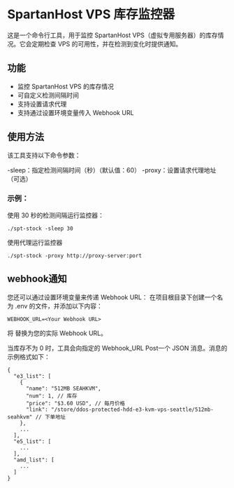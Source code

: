 # SpartanHost VPS 库存监控器

这是一个命令行工具，用于监控 SpartanHost VPS（虚拟专用服务器）的库存情况。它会定期检查 VPS 的可用性，并在检测到变化时提供通知。

## 功能

- 监控 SpartanHost VPS 的库存情况
- 可自定义检测间隔时间
- 支持设置请求代理
- 支持通过设置环境变量传入 Webhook URL

## 使用方法
该工具支持以下命令参数：

-sleep：指定检测间隔时间（秒）（默认值：60）
-proxy：设置请求代理地址（可选）

### 示例：

使用 30 秒的检测间隔运行监控器：
```
./spt-stock -sleep 30
```

使用代理运行监控器
```
./spt-stock -proxy http://proxy-server:port
```

## webhook通知
您还可以通过设置环境变量来传递 Webhook URL：
在项目根目录下创建一个名为 .env 的文件，并添加以下内容：
```
WEBHOOK_URL=<Your Webhook URL>
```
将 <Your Webhook URL> 替换为您的实际 Webhook URL。

当库存不为 0 时，工具会向指定的 Webhook_URL Post一个 JSON 消息。消息的示例格式如下：

```
{
  "e3_list": [
    {
      "name": "512MB SEAHKVM", 
      "num": 1, // 库存
      "price": "$3.60 USD", // 每月价格
      "link": "/store/ddos-protected-hdd-e3-kvm-vps-seattle/512mb-seahkvm" // 下单地址
    },
    ...
  ],
  "e5_list": [
    ...
  ],
  "amd_list": [
    ...
  ]
}
```

